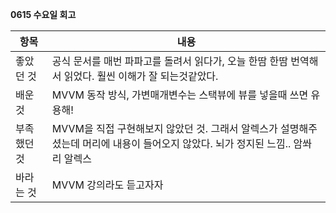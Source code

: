 **0615 수요일 회고**

|항목|내용|
|---|---|
| 좋았던 것 | 공식 문서를 매번 파파고를 돌려서 읽다가, 오늘 한땀 한땀 번역해서 읽었다. 훨씬 이해가 잘 되는것같았다. |
| 배운 것 | MVVM 동작 방식, 가변매개변수는 스택뷰에 뷰를 넣을때 쓰면 유용해! |
| 부족했던 것 | MVVM을 직접 구현해보지 않았던 것. 그래서 알렉스가 설명해주셨는데 머리에 내용이 들어오지 않았다. 뇌가 정지된 느낌.. 암쏴리 알렉스 |
| 바라는 것 | MVVM 강의라도 듣고자자 |
